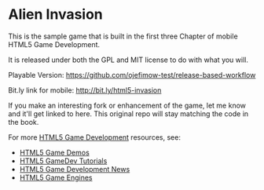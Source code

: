 # Alien Invasion

This is the sample game that is built in the first three Chapter of
mobile HTML5 Game Development.

It is released under both the GPL and MIT license to do with what you will.

Playable Version:
https://github.com/ojefimow-test/release-based-workflow

Bit.ly link for mobile:
http://bit.ly/html5-invasion

If you make an interesting fork or enhancement of the game, let me know and it'll get
linked to here. This original repo will stay matching the code in the book.

For more [HTML5 Game Development](http://www.html5gamedevelopment.org) resources, see:

- [HTML5 Game Demos](http://www.html5gamedevelopment.org/html5-demos)
- [HTML5 GameDev Tutorials](http://www.html5gamedevelopment.org/html5-game-tutorials)
- [HTML5 Game Development News](http://www.html5gamedevelopment.org/html5-news)
- [HTML5 Game Engines](http://www.html5gamedevelopment.org/html5-engines)
